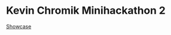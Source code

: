 # Kevin Chromik Minihackathon 2

[Showcase](https://matthiashermsen.github.io/kevin-chromik-minihackathon-2?product-id=101761&token=mSlQZ-N6DcYHlDMBSH8GNg8u2v8PdiSzjSjGb0i3QYFY3Po7t7H9kK-Y10_XMxjMnJ9bX_gFrQiK4KAN)
